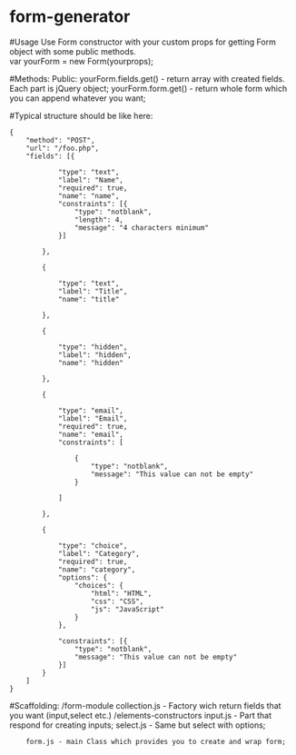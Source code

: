 # form-generator

#Usage
Use Form constructor with your custom props for getting Form object with some public methods. <br />
var yourForm = new Form(yourprops);

#Methods:
	Public:
	yourForm.fields.get() - return array with created fields. Each part is jQuery object;
	yourForm.form.get() - return whole form which you can append whatever you want;
<!-- 	Private:
		Form.wrap() - Wrap all fields in form and add prepared jQuery object to form array;
		Form.createFields - Run through given .type props, create and push each maked field in fields array;
		Collection.injectProps - Inject each taken attr into fields;
		Collection.setValidation - Set validation if needed;
		Collection.isHidden - hide field element if it's hidden;
		Collection.getOptions - return html string with bunch of options for select; -->

#Typical structure should be like here:

	{
	    "method": "POST",
	    "url": "/foo.php",
	    "fields": [{
	
	            "type": "text",
	            "label": "Name",
	            "required": true,
	            "name": "name",
	            "constraints": [{
	                "type": "notblank",
	                "length": 4,
	                "message": "4 characters minimum"
	            }]
	
	        },
	
	        {
	
	            "type": "text",
	            "label": "Title",
	            "name": "title"
	
	        },
	
	        {
	
	            "type": "hidden",
	            "label": "hidden",
	            "name": "hidden"
	
	        },
	
	        {
	
	            "type": "email",
	            "label": "Email",
	            "required": true,
	            "name": "email",
	            "constraints": [
	
	                {
	                    "type": "notblank",
	                    "message": "This value can not be empty"
	                }
	
	            ]
	
	        },
	
	        {
	
	            "type": "choice",
	            "label": "Category",
	            "required": true,
	            "name": "category",
	            "options": {
	                "choices": {
	                    "html": "HTML",
	                    "css": "CSS",
	                    "js": "JavaScript"
	                }
	            },
	
	            "constraints": [{
	                "type": "notblank",
	                "message": "This value can not be empty"
	            }]
	        }
	    ]
	}

	
#Scaffolding:
	/form-module
		collection.js - Factory wich return fields that you want (input,select etc.)
			/elements-constructors
				input.js - Part that respond for creating inputs;
				select.js - Same but select with options;

		form.js - main Class which provides you to create and wrap form;

